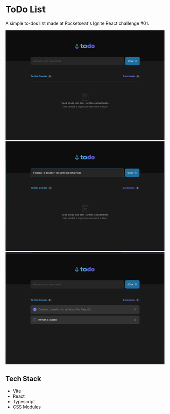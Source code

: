 # ToDo List

A simple to-dos list made at Rocketseat's Ignite React challenge #01.

![Todo List Empty Tasks](/public/todo-list-empty.png)
![Todo List Adding Task](/public/todo-list-filling.png)
![Todo List Completed Task](/public/todo-list-done.png)

## Tech Stack

- Vite
- React
- Typescript
- CSS Modules
